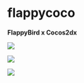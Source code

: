 flappycoco
==========

**FlappyBird x Cocos2dx**

![](screenshot/1.png)

![](screenshot/2.png)

![](screenshot/3.png)
